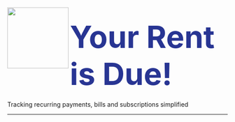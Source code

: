 # <img align="left" src="https://media.tenor.com/images/59226a5d51401e95ab9da35f98d6c765/tenor.gif" width="140px"><div style="margin-left: 100px; padding-top: 12px; font-size: 70px; padding-top: 25px; color: #283593">Your Rent is Due!</div>
Tracking recurring payments, bills and subscriptions simplified
<hr>

<br>
